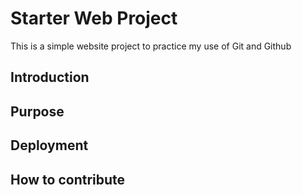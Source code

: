 # Starter Web Project

This is a simple website project to practice my use of Git and Github

## Introduction

## Purpose

## Deployment

## How to contribute
